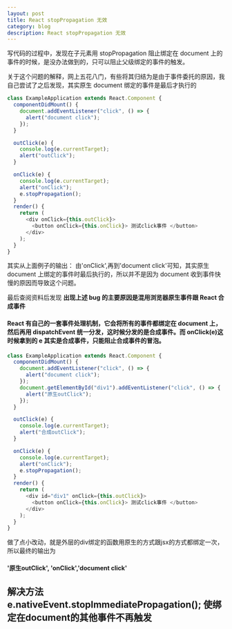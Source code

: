 ```yaml
---
layout: post
title: React stopPropagation 无效
category: blog
description: React stopPropagation 无效
---
```


写代码的过程中，发现在子元素用 stopPropagation 阻止绑定在 document 上的事件的时候，是没办法做到的，只可以阻止父级绑定的事件的触发。

关于这个问题的解释，网上五花八门，有些将其归结为是由于事件委托的原因，我自己尝试了之后发现，其实原生 document 绑定的事件是最后才执行的

```javascript
class ExampleApplication extends React.Component {
  componentDidMount() {
    document.addEventListener("click", () => {
      alert("document click");
    });
  }

  outClick(e) {
    console.log(e.currentTarget);
    alert("outClick");
  }

  onClick(e) {
    console.log(e.currentTarget);
    alert("onClick");
    e.stopPropagation();
  }
  render() {
    return (
      <div onClick={this.outClick}>
        <button onClick={this.onClick}> 测试click事件 </button>
      </div>
    );
  }
}
```

其实从上面例子的输出： 由'onClick',再到'document click'可知，其实原生 document 上绑定的事件时最后执行的，所以并不是因为 document 收到事件快慢的原因而导致这个问题。

最后查阅资料后发现 **出现上述 bug 的主要原因是混用浏览器原生事件跟 React 合成事件**

#### React 有自己的一套事件处理机制，它会将所有的事件都绑定在 document 上，然后再用 dispatchEvent 统一分发，这时候分发的是合成事件。而 onClick(e)这时候拿到的 e 其实是合成事件，只能阻止合成事件的冒泡。

```javascript
class ExampleApplication extends React.Component {
  componentDidMount() {
    document.addEventListener("click", () => {
      alert("document click");
    });
    document.getElementById("div1").addEventListener("click", () => {
      alert("原生outClick");
    });
  }

  outClick(e) {
    console.log(e.currentTarget);
    alert("合成outClick");
  }

  onClick(e) {
    console.log(e.currentTarget);
    alert("onClick");
    e.stopPropagation();
  }
  render() {
    return (
      <div id="div1" onClick={this.outClick}>
        <button onClick={this.onClick}> 测试click事件 </button>
      </div>
    );
  }
}
```

做了点小改动，就是外层的div绑定的函数用原生的方式跟jsx的方式都绑定一次，所以最终的输出为
#### '原生outClick', 'onClick','document click'
## 解决方法 e.nativeEvent.stopImmediatePropagation(); 使绑定在document的其他事件不再触发